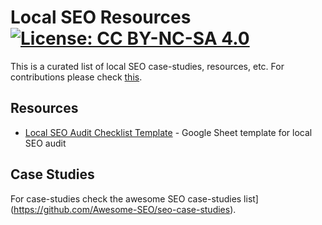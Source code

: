 # Local SEO Resources [![License: CC BY-NC-SA 4.0](https://licensebuttons.net/l/by-nc-sa/4.0/80x15.png)](https://creativecommons.org/licenses/by-nc-sa/4.0/)

This is a curated list of local SEO case-studies, resources, etc. For contributions please check [this](https://github.com/awesome-seo/local-seo/blob/master/CONTRIBUTIONS.md).

## Resources

 - [Local SEO Audit Checklist Template](https://docs.google.com/spreadsheets/d/1t5BVZwA_SnCXHqsBtLJTwo62I1c_tYgZV1SKXjCQUEg/edit#gid=0) - Google Sheet template for local SEO audit


## Case Studies

For case-studies check the awesome SEO case-studies list](https://github.com/Awesome-SEO/seo-case-studies).

